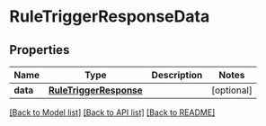 # RuleTriggerResponseData

## Properties
Name | Type | Description | Notes
------------ | ------------- | ------------- | -------------
**data** | [**RuleTriggerResponse**](RuleTriggerResponse.md) |  | [optional] 

[[Back to Model list]](../README.md#documentation-for-models) [[Back to API list]](../README.md#documentation-for-api-endpoints) [[Back to README]](../README.md)

